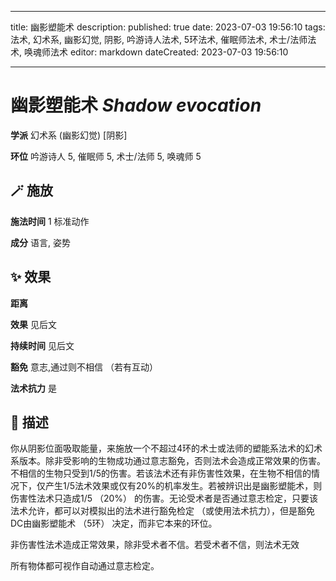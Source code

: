 
---
title: 幽影塑能术
description: 
published: true
date: 2023-07-03 19:56:10
tags: 法术, 幻术系, 幽影幻觉, 阴影, 吟游诗人法术, 5环法术, 催眠师法术, 术士/法师法术, 唤魂师法术
editor: markdown
dateCreated: 2023-07-03 19:56:10

---

# **幽影塑能术** *Shadow evocation*

**学派** 幻术系 (幽影幻觉) \[阴影\] 

**环位** 吟游诗人 5, 催眠师 5, 术士/法师 5, 唤魂师 5

## 🪄 施放

**施法时间** 1 标准动作

**成分** 语言, 姿势

## ✨ 效果  

**距离**  

**效果** 见后文 

**持续时间** 见后文 

**豁免** 意志,通过则不相信 （若有互动）

**法术抗力** 是

## 📖 描述

你从阴影位面吸取能量，来施放一个不超过4环的术士或法师的塑能系法术的幻术系版本。除非受影响的生物成功通过意志豁免，否则法术会造成正常效果的伤害。不相信的生物只受到1/5的伤害。若该法术还有非伤害性效果，在生物不相信的情况下，仅产生1/5法术效果或仅有20%的机率发生。若被辨识出是幽影塑能术，则伤害性法术只造成1/5 （20%） 的伤害。无论受术者是否通过意志检定，只要该法术允许，都可以对模拟出的法术进行豁免检定 （或使用法术抗力），但是豁免DC由幽影塑能术 （5环） 决定，而非它本来的环位。

非伤害性法术造成正常效果，除非受术者不信。若受术者不信，则法术无效

所有物体都可视作自动通过意志检定。
    